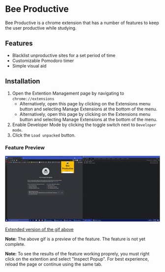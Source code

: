# Bee Productive

Bee Productive is a chrome extension that has a number of features to keep the user productive while studying.

## Features

- Blacklist unproductive sites for a set period of time
- Customizable Pomodoro timer
- Simple visual aid

## Installation

1. Open the Extention Management page by navigating to ```chrome://extensions```
    - Alternatively, open this page by clicking on the Extensions menu button and selecting Manage Extensions at the bottom of the menu.
    - Alternatively, open this page by clicking on the Extensions menu button and selecting Manage Extensions at the bottom of the menu.
1. Enable Developer Mode by clicking the toggle switch next to ```Developer mode```.
1. Click the ```Load unpacked``` button.

### Feature Preview

![Blacklist Monitoring Prewview GIF](images/blacklist.gif)


[Extended version of the gif above](https://youtu.be/vqzp93tElJ4)

**Note:** The above gif is a preview of the feature. The feature is not yet complete.

**Note:** To see the results of the feature working proprely, you must right click on the extention and select "Inspect Popup". For best experience, reload the page or continue using the same tab.

